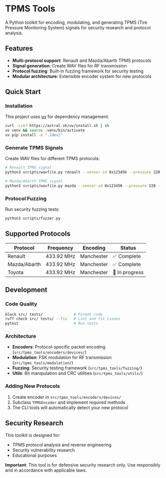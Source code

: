 # TPMS Tools

A Python toolkit for encoding, modulating, and generating TPMS (Tire Pressure Monitoring System) signals for security research and protocol analysis.

## Features

- **Multi-protocol support**: Renault and Mazda/Abarth TPMS protocols
- **Signal generation**: Create WAV files for RF transmission
- **Protocol fuzzing**: Built-in fuzzing framework for security testing
- **Modular architecture**: Extensible encoder system for new protocols

## Quick Start

### Installation

This project uses [uv](https://github.com/astral-sh/uv) for dependency management:

```bash
curl -LsSf https://astral.sh/uv/install.sh | sh
uv venv && source .venv/bin/activate
uv pip install -e ".[dev]"
```

### Generate TPMS Signals

Create WAV files for different TPMS protocols:

```bash
# Renault TPMS signal
python3 scripts/wavfile.py renault --sensor-id 0x123456 --pressure 220 --temperature 25

# Mazda/Abarth TPMS signal  
python3 scripts/wavfile.py mazda --sensor-id 0x123456 --pressure 220 --temperature 25
```

### Protocol Fuzzing

Run security fuzzing tests:

```bash
python3 scripts/fuzzer.py
```

## Supported Protocols

| Protocol | Frequency | Encoding | Status |
|----------|-----------|----------|--------|
| Renault  | 433.92 MHz | Manchester | ✅ Complete |
| Mazda/Abarth | 433.92 MHz | Manchester | ✅ Complete |
| Toyota   | 433.92 MHz | Manchester | 🚧 In progress |

## Development

### Code Quality

```bash
black src/ tests/              # Format code
ruff check src/ tests/ --fix   # Lint and fix issues
pytest                         # Run tests
```

### Architecture

- **Encoders**: Protocol-specific packet encoding (`src/tpms_tools/encoders/devices/`)
- **Modulation**: FSK modulation for RF transmission (`src/tpms_tools/modulation/`)
- **Fuzzing**: Security testing framework (`src/tpms_tools/fuzzing/`)
- **Utils**: Bit manipulation and CRC utilities (`src/tpms_tools/utils/`)

### Adding New Protocols

1. Create encoder in `src/tpms_tools/encoders/devices/`
2. Subclass `TPMSEncoder` and implement required methods
3. The CLI tools will automatically detect your new protocol

## Security Research

This toolkit is designed for:
- TPMS protocol analysis and reverse engineering
- Security vulnerability research
- Educational purposes

**Important**: This tool is for defensive security research only. Use responsibly and in accordance with applicable laws.
